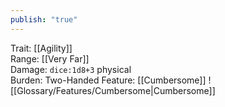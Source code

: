 ```yaml
---
publish: "true"
---
```


Trait: [[Agility]]  
Range: [[Very Far]]  
Damage: `dice:1d8+3` physical  
Burden: Two-Handed
Feature: [[Cumbersome]]
![[Glossary/Features/Cumbersome|Cumbersome]]